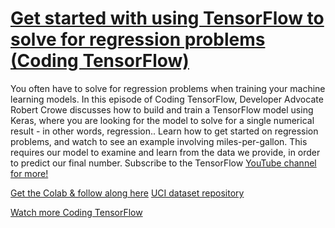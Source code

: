 # [Get started with using TensorFlow to solve for regression problems (Coding TensorFlow)](https://www.youtube.com/watch?v=-vHQub0NXI4)

You often have to solve for regression problems when training your machine learning models. In this episode of Coding TensorFlow, Developer Advocate Robert Crowe discusses how to build and train a TensorFlow model using Keras, where you are looking for the model to solve for a single numerical result - in other words, regression.. Learn how to get started on regression problems, and watch to see an example involving miles-per-gallon. This requires our model to examine and learn from the data we provide, in order to predict our final number. Subscribe to the TensorFlow [YouTube channel for more!](http://bit.ly/TensorFlow1)

[Get the Colab & follow along here](http://bit.ly/2xV8rVg)
[UCI dataset repository](http://bit.ly/2k2xH8i)

[Watch more Coding TensorFlow](https://bit.ly/Coding-TensorFlow)

